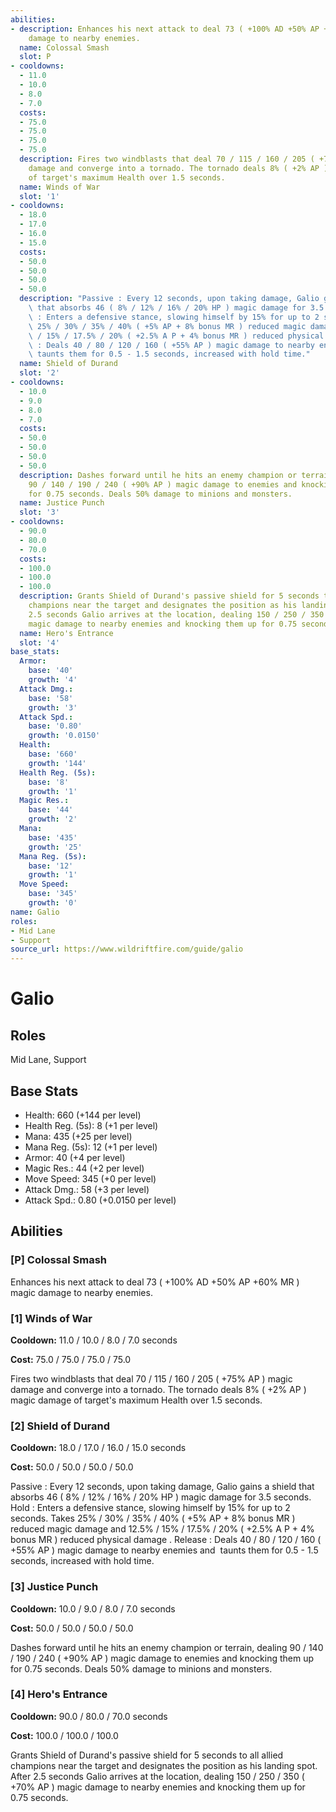 ```yaml
---
abilities:
- description: Enhances his next attack to deal 73 ( +100% AD +50% AP +60% MR ) magic
    damage to nearby enemies.
  name: Colossal Smash
  slot: P
- cooldowns:
  - 11.0
  - 10.0
  - 8.0
  - 7.0
  costs:
  - 75.0
  - 75.0
  - 75.0
  - 75.0
  description: Fires two windblasts that deal 70 / 115 / 160 / 205 ( +75% AP ) magic
    damage and converge into a tornado. The tornado deals 8% ( +2% AP ) magic damage
    of target's maximum Health over 1.5 seconds.
  name: Winds of War
  slot: '1'
- cooldowns:
  - 18.0
  - 17.0
  - 16.0
  - 15.0
  costs:
  - 50.0
  - 50.0
  - 50.0
  - 50.0
  description: "Passive : Every 12 seconds, upon taking damage, Galio gains a shield\
    \ that absorbs 46 ( 8% / 12% / 16% / 20% HP ) magic damage for 3.5 seconds. Hold\
    \ : Enters a defensive stance, slowing himself by 15% for up to 2 seconds. Takes\
    \ 25% / 30% / 35% / 40% ( +5% AP + 8% bonus MR ) reduced magic damage and 12.5%\
    \ / 15% / 17.5% / 20% ( +2.5% A P + 4% bonus MR ) reduced physical damage . Release\
    \ : Deals 40 / 80 / 120 / 160 ( +55% AP ) magic damage to nearby enemies and\_\
    \ taunts them for 0.5 - 1.5 seconds, increased with hold time."
  name: Shield of Durand
  slot: '2'
- cooldowns:
  - 10.0
  - 9.0
  - 8.0
  - 7.0
  costs:
  - 50.0
  - 50.0
  - 50.0
  - 50.0
  description: Dashes forward until he hits an enemy champion or terrain, dealing
    90 / 140 / 190 / 240 ( +90% AP ) magic damage to enemies and knocking them up
    for 0.75 seconds. Deals 50% damage to minions and monsters.
  name: Justice Punch
  slot: '3'
- cooldowns:
  - 90.0
  - 80.0
  - 70.0
  costs:
  - 100.0
  - 100.0
  - 100.0
  description: Grants Shield of Durand's passive shield for 5 seconds to all allied
    champions near the target and designates the position as his landing spot. After
    2.5 seconds Galio arrives at the location, dealing 150 / 250 / 350 ( +70% AP )
    magic damage to nearby enemies and knocking them up for 0.75 seconds.
  name: Hero's Entrance
  slot: '4'
base_stats:
  Armor:
    base: '40'
    growth: '4'
  Attack Dmg.:
    base: '58'
    growth: '3'
  Attack Spd.:
    base: '0.80'
    growth: '0.0150'
  Health:
    base: '660'
    growth: '144'
  Health Reg. (5s):
    base: '8'
    growth: '1'
  Magic Res.:
    base: '44'
    growth: '2'
  Mana:
    base: '435'
    growth: '25'
  Mana Reg. (5s):
    base: '12'
    growth: '1'
  Move Speed:
    base: '345'
    growth: '0'
name: Galio
roles:
- Mid Lane
- Support
source_url: https://www.wildriftfire.com/guide/galio
---
```


# Galio

## Roles

Mid Lane, Support

## Base Stats

- Health: 660 (+144 per level)
- Health Reg. (5s): 8 (+1 per level)
- Mana: 435 (+25 per level)
- Mana Reg. (5s): 12 (+1 per level)
- Armor: 40 (+4 per level)
- Magic Res.: 44 (+2 per level)
- Move Speed: 345 (+0 per level)
- Attack Dmg.: 58 (+3 per level)
- Attack Spd.: 0.80 (+0.0150 per level)

## Abilities

### [P] Colossal Smash

Enhances his next attack to deal 73 ( +100% AD +50% AP +60% MR ) magic damage to nearby enemies.

### [1] Winds of War

**Cooldown:** 11.0 / 10.0 / 8.0 / 7.0 seconds

**Cost:** 75.0 / 75.0 / 75.0 / 75.0

Fires two windblasts that deal 70 / 115 / 160 / 205 ( +75% AP ) magic damage and converge into a tornado. The tornado deals 8% ( +2% AP ) magic damage of target's maximum Health over 1.5 seconds.

### [2] Shield of Durand

**Cooldown:** 18.0 / 17.0 / 16.0 / 15.0 seconds

**Cost:** 50.0 / 50.0 / 50.0 / 50.0

Passive : Every 12 seconds, upon taking damage, Galio gains a shield that absorbs 46 ( 8% / 12% / 16% / 20% HP ) magic damage for 3.5 seconds. Hold : Enters a defensive stance, slowing himself by 15% for up to 2 seconds. Takes 25% / 30% / 35% / 40% ( +5% AP + 8% bonus MR ) reduced magic damage and 12.5% / 15% / 17.5% / 20% ( +2.5% A P + 4% bonus MR ) reduced physical damage . Release : Deals 40 / 80 / 120 / 160 ( +55% AP ) magic damage to nearby enemies and  taunts them for 0.5 - 1.5 seconds, increased with hold time.

### [3] Justice Punch

**Cooldown:** 10.0 / 9.0 / 8.0 / 7.0 seconds

**Cost:** 50.0 / 50.0 / 50.0 / 50.0

Dashes forward until he hits an enemy champion or terrain, dealing 90 / 140 / 190 / 240 ( +90% AP ) magic damage to enemies and knocking them up for 0.75 seconds. Deals 50% damage to minions and monsters.

### [4] Hero's Entrance

**Cooldown:** 90.0 / 80.0 / 70.0 seconds

**Cost:** 100.0 / 100.0 / 100.0

Grants Shield of Durand's passive shield for 5 seconds to all allied champions near the target and designates the position as his landing spot. After 2.5 seconds Galio arrives at the location, dealing 150 / 250 / 350 ( +70% AP ) magic damage to nearby enemies and knocking them up for 0.75 seconds.

